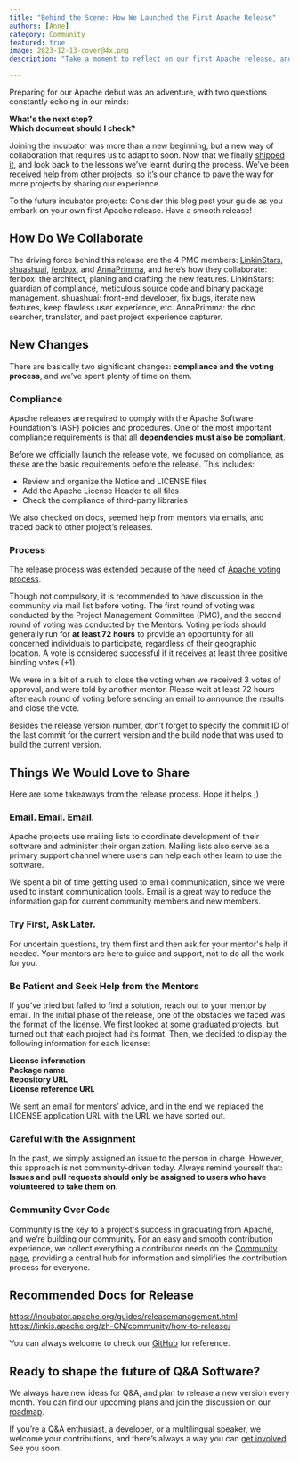 ```yaml
---
title: "Behind the Scene: How We Launched the First Apache Release"
authors: [Anne]
category: Community
featured: true
image: 2023-12-13-cover@4x.png
description: "Take a moment to reflect on our first Apache release, and share experience with new projects for a smooth release."

---
```


Preparing for our Apache debut was an adventure, with two questions constantly echoing in our minds: 

**What's the next step?         
Which document should I check?**

Joining the incubator was more than a new beginning, but a new way of collaboration that requires us to adapt to soon. Now that we finally [shipped it](https://answer.apache.org/blog/2023/12/07/a-new-chapter-begins-answer-first-apache-release-launches), and look back to the lessons we’ve learnt during the process. We’ve been received help from other projects, so it’s our chance to pave the way for more projects by sharing our experience. 

To the future incubator projects: Consider this blog post your guide as you embark on your own first Apache release. Have a smooth release!

## How Do We Collaborate
The driving force behind this release are the 4 PMC members: [LinkinStars](https://github.com/LinkinStars), [shuashuai](https://github.com/shuashuai), [fenbox](https://github.com/fenbox), and [AnnaPrimma](https://github.com/PrimmaAnna), and here’s how they collaborate:
fenbox: the architect, planing and crafting the new features.
LinkinStars: guardian of compliance, meticulous source code and binary package management.
shuashuai: front-end developer, fix bugs, iterate new features, keep flawless user experience, etc.
AnnaPrimma: the doc searcher, translator, and past project experience capturer.

## New Changes
There are basically two significant changes: **compliance and the voting process**, and we’ve spent plenty of time on them. 

### Compliance
Apache releases are required to comply with the Apache Software Foundation's (ASF) policies and procedures. One of the most important compliance requirements is that all **dependencies must also be compliant**.

Before we officially launch the release vote, we focused on compliance, as these are the basic requirements before the release. This includes:

* Review and organize the Notice and LICENSE files
* Add the Apache License Header to all files
* Check the compliance of third-party libraries

We also checked on docs, seemed help from mentors via emails, and traced back to other project’s releases. 

### Process 
The release process was extended because of the need of [Apache voting process](https://www.apache.org/foundation/voting.html).

Though not compulsory, it is recommended to have discussion in the community via mail list before voting. The first round of voting was conducted by the Project Management Committee (PMC), and the second round of voting was conducted by the Mentors. Voting periods should generally run for **at least 72 hours** to provide an opportunity for all concerned individuals to participate, regardless of their geographic location. A vote is considered successful if it receives at least three positive binding votes (+1).

We were in a bit of a rush to close the voting when we received 3 votes of approval, and were told by another mentor. Please wait at least 72 hours after each round of voting before sending an email to announce the results and close the vote.

Besides the release version number, don’t forget to specify the commit ID of the last commit for the current version and the build node that was used to build the current version. 

## Things We Would Love to Share 
Here are some takeaways from the release process. Hope it helps ;)

### Email. Email. Email. 
Apache projects use mailing lists to coordinate development of their software and administer their organization. Mailing lists also serve as a primary support channel where users can help each other learn to use the software.

We spent a bit of time getting used to email communication, since we were used to instant communication tools. Email is a great way to reduce the information gap for current community members and new members. 

### Try First, Ask Later.
For uncertain questions, try them first and then ask for your mentor's help if needed. Your mentors are here to guide and support, not to do all the work for you.

### Be Patient and Seek Help from the Mentors
If you’ve tried but failed to find a solution, reach out to your mentor by email. 
In the initial phase of the release, one of the obstacles we faced was the format of the license. We first looked at some graduated projects, but turned out that each project had its format. Then, we decided to display the following information for each license: 

**License information**         
**Package name**         
**Repository URL**        
**License reference URL**        

We sent an email for mentors’ advice, and in the end we replaced the LICENSE application URL with the URL we have sorted out.

### Careful with the Assignment
In the past, we simply assigned an issue to the person in charge. However, this approach is not community-driven today. Always remind yourself that: **Issues and pull requests should only be assigned to users who have volunteered to take them on**. 


### Community Over Code
Community is the key to a project's success in graduating from Apache, and we’re building our community. For an easy and smooth contribution experience, we collect everything a contributor needs on the [Community page](https://answer.apache.org/community/contributing), providing a central hub for information and simplifies the contribution process for everyone.

## Recommended Docs for Release
https://incubator.apache.org/guides/releasemanagement.html        
https://linkis.apache.org/zh-CN/community/how-to-release/

You can always welcome to check our [GitHub](https://github.com/apache/incubator-answer) for reference.

## Ready to shape the future of Q&A Software? 
We always have new ideas for Q&A, and plan to release a new version every month. You can find our upcoming plans and join the discussion on our [roadmap](https://github.com/apache/incubator-answer/projects?query=is%3Aopen). 

If you’re a Q&A enthusiast, a developer, or a multilingual speaker, we welcome your contributions, and there’s always a way you can [get involved](https://answer.apache.org/community/contributing). See you soon.


